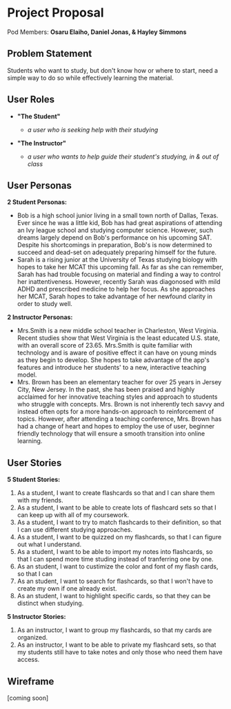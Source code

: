 # Project Proposal

Pod Members: **Osaru Elaiho, Daniel Jonas, & Hayley Simmons**


## Problem Statement

Students who want to study, but don't know how or where to start, need a simple way to do so while effectively learning the material.


## User Roles

- **"The Student"** 
  * *a user who is seeking help with their studying*

- **"The Instructor"**
  * *a user who wants to help guide their student's studying, in & out of class*


## User Personas

**2 Student Personas:**
 * Bob is a high school junior living in a small town north of Dallas, Texas. Ever since he was a little kid, Bob has had great aspirations of attending an Ivy league school and studying computer science. However, such dreams largely depend on Bob's performance on his upcoming SAT. Despite his shortcomings in preparation, Bob's is now determined to succeed and dead-set on adequately preparing himself for the future.
 * Sarah is a rising junior at the University of Texas studying biology with hopes to take her MCAT this upcoming fall. As far as she can remember, Sarah has had trouble focusing on material and finding a way to control her inattentiveness. However, recently Sarah was diagonosed with mild ADHD and prescribed medicine to help her focus. As she approaches her MCAT, Sarah hopes to take advantage of her newfound clarity in order to study well.

**2 Instructor Personas:**
 * Mrs.Smith is a new middle school teacher in Charleston, West Virginia. Recent studies show that West Virginia is the least educated U.S. state, with an overall score of 23.65. Mrs.Smith is quite familiar with technology and is aware of positive effect it can have on young minds as they begin to develop. She hopes to take advantage of the app's features and introduce her students' to a new, interactive teaching model. 
 * Mrs. Brown has been an elementary teacher for over 25 years in Jersey City, New Jersey. In the past, she has been praised and highly acclaimed for her innovative teaching styles and approach to students who struggle with concepts. Mrs. Brown is not inherently tech savvy and instead often opts for a more hands-on approach to reinforcement of topics. However, after attending a teaching conference, Mrs. Brown has had a change of heart and hopes to employ the use of user, beginner friendly technology that will ensure a smooth transition into online learning. 


## User Stories

**5 Student Stories:**
   1. As a student, I want to create flashcards so that and I can share them with my friends.
   2. As a student, I want to be able to create lots of flashcard sets so that I can keep up with all of my coursework.
   3. As a student, I want to try to match flashcards to their definition, so that I can use different studying approaches.
   4. As a student, I want to be quizzed on my flashcards, so that I can figure out what I understand.
   5. As a student, I want to be able to import my notes into flashcards, so that I can spend more time studing instead of tranferring one by one.
   6. As an student, I want to custimize the color and font of my flash cards, so that I can
   7. As an student, I want to search for flashcards, so that I won't have to create my own if one already exist.
   8. As an student, I want to highlight specific cards, so that they can be distinct when studying. 
 
**5 Instructor Stories:**
   1. As an instructor, I want to group my flashcards, so that my cards are organized.
   2. As an instructor, I want to be able to private my flashcard sets, so that my students still have to take notes and only those who need them have access.



## Wireframe

[coming soon] 
